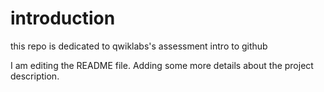 # introduction
this repo is dedicated to qwiklabs's assessment intro to github

I am editing the README file. Adding some more details about the project description.
